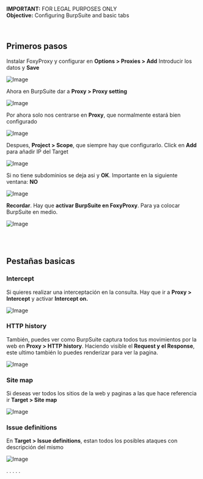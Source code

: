 **IMPORTANT:** FOR LEGAL PURPOSES ONLY<br>
**Objective:** Configuring BurpSuite and basic tabs

<br>

## Primeros pasos


Instalar FoxyProxy y configurar en **Options > Proxies > Add**
Introducir los datos y **Save**

![Image](https://github.com/user-attachments/assets/8bcd6a8a-8f0a-45eb-99db-5eb6d174d977)
<br>

Ahora en BurpSuite dar a **Proxy > Proxy setting**

![Image](https://github.com/user-attachments/assets/b4f1751e-083b-4f9f-9c90-3e8072dbb081)
<br>

Por ahora solo nos centrarse en **Proxy**, que normalmente estará bien configurado

![Image](https://github.com/user-attachments/assets/cc39d7d4-2dd4-4d10-8c81-55c4b11602f9)
<br>

Despues, **Project > Scope**, que siempre hay que configurarlo. Click en **Add** para añadir IP del Target

![Image](https://github.com/user-attachments/assets/3e6ca947-8eda-4fcf-8616-6a95403ed636)
<br>

Si no tiene subdominios se deja asi y **OK**. Importante en la siguiente ventana: **NO**

![Image](https://github.com/user-attachments/assets/54488e3b-fe5c-468d-bb68-9cac3dae2883)
<br>

**Recordar**. Hay que **activar BurpSuite en FoxyProxy**. Para ya colocar BurpSuite en medio.

![Image](https://github.com/user-attachments/assets/dfdcef57-8986-4016-8d1c-857d88fe218f)

<br><br>

## Pestañas basicas


### Intercept


Si quieres realizar una interceptación en la consulta. Hay que ir a **Proxy > Intercept** y activar **Intercept on.**

![Image](https://github.com/user-attachments/assets/ee6a6e1d-ba86-413a-b475-34606346130d)
<br>

### HTTP history


También, puedes ver como BurpSuite captura todos tus movimientos por la web en **Proxy > HTTP history**.
Haciendo visible el **Request y el Response**, este ultimo también lo puedes renderizar para ver la pagina.

![Image](https://github.com/user-attachments/assets/4d806330-8846-4eb7-802f-4af248628eb8)
<br>

### Site map


Si deseas ver todos los sitios de la web y paginas a las que hace referencia ir **Target > Site map**

![Image](https://github.com/user-attachments/assets/613ba226-1acc-45c9-a6bd-2933624c4143)
<br>

### Issue definitions


En **Target > Issue definitions**, estan todos los posibles ataques con descripción del mismo

![Image](https://github.com/user-attachments/assets/e8612ad4-d92c-47bf-b29f-aa615b45c62b)


.
.
.
.
.
